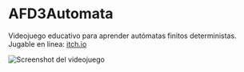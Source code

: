 # AFD3Automata

Videojuego educativo para aprender autómatas finitos deterministas.
Jugable en linea: [itch.io](https://komparker.itch.io/afd-automata)

![Screenshot del videojuego](https://img.itch.zone/aW1hZ2UvMjY3NDEwMC8xNTk1MDIxOS5qcGc=/original/gTilBH.jpg)
